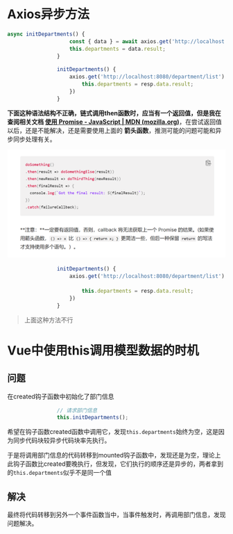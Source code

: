 # Axios异步方法

```js
async initDepartments() {
                    const { data } = await axios.get('http://localhost:8080/department/list');
                    this.departments = data.result;
                }
```

```js
                initDepartments() {
                    axios.get('http://localhost:8080/department/list').then(resp => {
                        this.departments = resp.data.result;
                    })
                }
```

**下面这种语法结构不正确，链式调用then函数时，应当有一个返回值，但是我在查阅相关文档  [使用 Promise - JavaScript | MDN (mozilla.org)](https://developer.mozilla.org/zh-CN/docs/Web/JavaScript/Guide/Using_promises#错误传递)**，在尝试返回值以后，还是不能解决，还是需要使用上面的 **箭头函数**，推测可能的问题可能和异步同步处理有关。

![image-20221225151226445](image-20221225151226445.png)

```js
                initDepartments() {
                    axios.get('http://localhost:8080/department/list').then(function (resp) {

                        this.departments = resp.data.result;
                    })
                }
```

> 上面这种方法不行

# Vue中使用this调用模型数据的时机

## 问题

在created钩子函数中初始化了部门信息

```js
                // 请求部门信息
                this.initDepartments();
```

希望在钩子函数created函数中调用它，发现`this.departments`始终为空，这是因为同步代码块较异步代码块率先执行。

于是将调用部门信息的代码转移到mounted钩子函数中，发现还是为空，理论上此钩子函数比created要晚执行，但发现，它们执行的顺序还是异步的，两者拿到的`this.departments`似乎不是同一个值

## 解决

最终将代码转移到另外一个事件函数当中，当事件触发时，再调用部门信息，发现问题解决。

